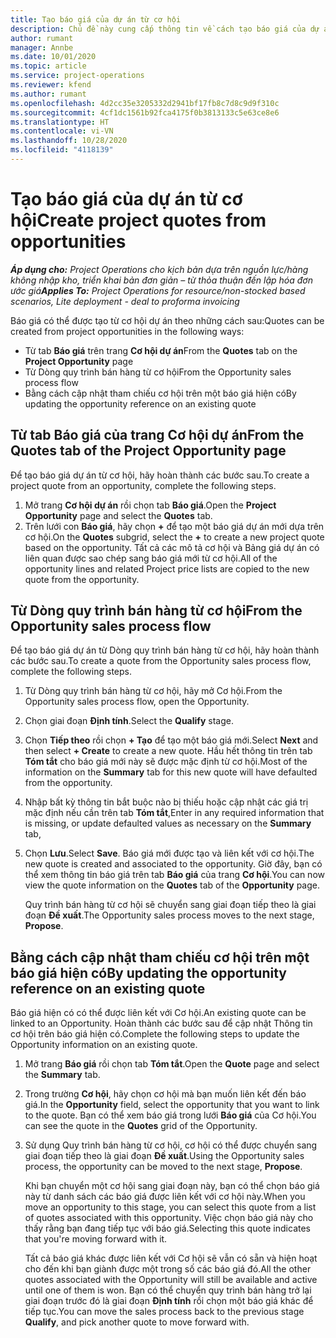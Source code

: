 ```yaml
---
title: Tạo báo giá của dự án từ cơ hội
description: Chủ đề này cung cấp thông tin về cách tạo báo giá của dự án từ cơ hội.
author: rumant
manager: Annbe
ms.date: 10/01/2020
ms.topic: article
ms.service: project-operations
ms.reviewer: kfend
ms.author: rumant
ms.openlocfilehash: 4d2cc35e3205332d2941bf17fb8c7d8c9d9f310c
ms.sourcegitcommit: 4cf1dc1561b92fca4175f0b3813133c5e63ce8e6
ms.translationtype: HT
ms.contentlocale: vi-VN
ms.lasthandoff: 10/28/2020
ms.locfileid: "4118139"
---
```

# <a name="create-project-quotes-from-opportunities"></a><span data-ttu-id="a0f7b-103">Tạo báo giá của dự án từ cơ hội</span><span class="sxs-lookup"><span data-stu-id="a0f7b-103">Create project quotes from opportunities</span></span>

<span data-ttu-id="a0f7b-104">_**Áp dụng cho:** Project Operations cho kịch bản dựa trên nguồn lực/hàng không nhập kho, triển khai bản đơn giản – từ thỏa thuận đến lập hóa đơn ước giá_</span><span class="sxs-lookup"><span data-stu-id="a0f7b-104">_**Applies To:** Project Operations for resource/non-stocked based scenarios, Lite deployment - deal to proforma invoicing_</span></span>

<span data-ttu-id="a0f7b-105">Báo giá có thể được tạo từ cơ hội dự án theo những cách sau:</span><span class="sxs-lookup"><span data-stu-id="a0f7b-105">Quotes can be created from project opportunities in the following ways:</span></span>

- <span data-ttu-id="a0f7b-106">Từ tab **Báo giá** trên trang **Cơ hội dự án**</span><span class="sxs-lookup"><span data-stu-id="a0f7b-106">From the **Quotes** tab on the **Project Opportunity** page</span></span>
- <span data-ttu-id="a0f7b-107">Từ Dòng quy trình bán hàng từ cơ hội</span><span class="sxs-lookup"><span data-stu-id="a0f7b-107">From the Opportunity sales process flow</span></span>
- <span data-ttu-id="a0f7b-108">Bằng cách cập nhật tham chiếu cơ hội trên một báo giá hiện có</span><span class="sxs-lookup"><span data-stu-id="a0f7b-108">By updating the opportunity reference on an existing quote</span></span>

## <a name="from-the-quotes-tab-of-the-project-opportunity-page"></a><span data-ttu-id="a0f7b-109">Từ tab Báo giá của trang Cơ hội dự án</span><span class="sxs-lookup"><span data-stu-id="a0f7b-109">From the Quotes tab of the Project Opportunity page</span></span>

<span data-ttu-id="a0f7b-110">Để tạo báo giá dự án từ cơ hội, hãy hoàn thành các bước sau.</span><span class="sxs-lookup"><span data-stu-id="a0f7b-110">To create a project quote from an opportunity, complete the following steps.</span></span>

1. <span data-ttu-id="a0f7b-111">Mở trang **Cơ hội dự án** rồi chọn tab **Báo giá**.</span><span class="sxs-lookup"><span data-stu-id="a0f7b-111">Open the **Project Opportunity** page and select the **Quotes** tab.</span></span> 
2. <span data-ttu-id="a0f7b-112">Trên lưới con **Báo giá**, hãy chọn **+** để tạo một báo giá dự án mới dựa trên cơ hội.</span><span class="sxs-lookup"><span data-stu-id="a0f7b-112">On the **Quotes** subgrid, select the **+** to create a new project quote based on the opportunity.</span></span> <span data-ttu-id="a0f7b-113">Tất cả các mô tả cơ hội và Bảng giá dự án có liên quan được sao chép sang báo giá mới từ cơ hội.</span><span class="sxs-lookup"><span data-stu-id="a0f7b-113">All of the opportunity lines and related Project price lists are copied to the new quote from the opportunity.</span></span>

## <a name="from-the-opportunity-sales-process-flow"></a><span data-ttu-id="a0f7b-114">Từ Dòng quy trình bán hàng từ cơ hội</span><span class="sxs-lookup"><span data-stu-id="a0f7b-114">From the Opportunity sales process flow</span></span>

<span data-ttu-id="a0f7b-115">Để tạo báo giá dự án từ Dòng quy trình bán hàng từ cơ hội, hãy hoàn thành các bước sau.</span><span class="sxs-lookup"><span data-stu-id="a0f7b-115">To create a quote from the Opportunity sales process flow, complete the following steps.</span></span>

1. <span data-ttu-id="a0f7b-116">Từ Dòng quy trình bán hàng từ cơ hội, hãy mở Cơ hội.</span><span class="sxs-lookup"><span data-stu-id="a0f7b-116">From the Opportunity sales process flow, open the Opportunity.</span></span>
2. <span data-ttu-id="a0f7b-117">Chọn giai đoạn **Định tính**.</span><span class="sxs-lookup"><span data-stu-id="a0f7b-117">Select the **Qualify** stage.</span></span> 
3. <span data-ttu-id="a0f7b-118">Chọn **Tiếp theo** rồi chọn **+ Tạo** để tạo một báo giá mới.</span><span class="sxs-lookup"><span data-stu-id="a0f7b-118">Select **Next** and then select **+ Create** to create a new quote.</span></span> <span data-ttu-id="a0f7b-119">Hầu hết thông tin trên tab **Tóm tắt** cho báo giá mới này sẽ được mặc định từ cơ hội.</span><span class="sxs-lookup"><span data-stu-id="a0f7b-119">Most of the information on the **Summary** tab for this new quote will have defaulted from the opportunity.</span></span> 
4. <span data-ttu-id="a0f7b-120">Nhập bất kỳ thông tin bắt buộc nào bị thiếu hoặc cập nhật các giá trị mặc định nếu cần trên tab **Tóm tắt**,</span><span class="sxs-lookup"><span data-stu-id="a0f7b-120">Enter in any required information that is missing, or update defaulted values as necessary on the **Summary** tab,</span></span>
5. <span data-ttu-id="a0f7b-121">Chọn **Lưu**.</span><span class="sxs-lookup"><span data-stu-id="a0f7b-121">Select **Save**.</span></span> <span data-ttu-id="a0f7b-122">Báo giá mới được tạo và liên kết với cơ hội.</span><span class="sxs-lookup"><span data-stu-id="a0f7b-122">The new quote is created and associated to the opportunity.</span></span> <span data-ttu-id="a0f7b-123">Giờ đây, bạn có thể xem thông tin báo giá trên tab **Báo giá** của trang **Cơ hội**.</span><span class="sxs-lookup"><span data-stu-id="a0f7b-123">You can now view the quote information on the **Quotes** tab of the **Opportunity** page.</span></span> 

   <span data-ttu-id="a0f7b-124">Quy trình bán hàng từ cơ hội sẽ chuyển sang giai đoạn tiếp theo là giai đoạn **Đề xuất**.</span><span class="sxs-lookup"><span data-stu-id="a0f7b-124">The Opportunity sales process moves to the next stage, **Propose**.</span></span>


## <a name="by-updating-the-opportunity-reference-on-an-existing-quote"></a><span data-ttu-id="a0f7b-125">Bằng cách cập nhật tham chiếu cơ hội trên một báo giá hiện có</span><span class="sxs-lookup"><span data-stu-id="a0f7b-125">By updating the opportunity reference on an existing quote</span></span>

<span data-ttu-id="a0f7b-126">Báo giá hiện có có thể được liên kết với Cơ hội.</span><span class="sxs-lookup"><span data-stu-id="a0f7b-126">An existing quote can be linked to an Opportunity.</span></span> <span data-ttu-id="a0f7b-127">Hoàn thành các bước sau để cập nhật Thông tin cơ hội trên báo giá hiện có.</span><span class="sxs-lookup"><span data-stu-id="a0f7b-127">Complete the following steps to update the Opportunity information on an existing quote.</span></span>

1. <span data-ttu-id="a0f7b-128">Mở trang **Báo giá** rồi chọn tab **Tóm tắt**.</span><span class="sxs-lookup"><span data-stu-id="a0f7b-128">Open the **Quote** page and select the **Summary** tab.</span></span>
2. <span data-ttu-id="a0f7b-129">Trong trường **Cơ hội**, hãy chọn cơ hội mà bạn muốn liên kết đến báo giá.</span><span class="sxs-lookup"><span data-stu-id="a0f7b-129">In the **Opportunity** field, select the opportunity that you want to link to the quote.</span></span> <span data-ttu-id="a0f7b-130">Bạn có thể xem báo giá trong lưới **Báo giá** của Cơ hội.</span><span class="sxs-lookup"><span data-stu-id="a0f7b-130">You can see the quote in the **Quotes** grid of the Opportunity.</span></span> 
3. <span data-ttu-id="a0f7b-131">Sử dụng Quy trình bán hàng từ cơ hội, cơ hội có thể được chuyển sang giai đoạn tiếp theo là giai đoạn **Đề xuất**.</span><span class="sxs-lookup"><span data-stu-id="a0f7b-131">Using the Opportunity sales process, the opportunity can be moved to the next stage, **Propose**.</span></span> 

   <span data-ttu-id="a0f7b-132">Khi bạn chuyển một cơ hội sang giai đoạn này, bạn có thể chọn báo giá này từ danh sách các báo giá được liên kết với cơ hội này.</span><span class="sxs-lookup"><span data-stu-id="a0f7b-132">When you move an opportunity to this stage, you can select this quote from a list of quotes associated with this opportunity.</span></span> <span data-ttu-id="a0f7b-133">Việc chọn báo giá này cho thấy rằng bạn đang tiếp tục với báo giá.</span><span class="sxs-lookup"><span data-stu-id="a0f7b-133">Selecting this quote indicates that you're moving forward with it.</span></span>

   <span data-ttu-id="a0f7b-134">Tất cả báo giá khác được liên kết với Cơ hội sẽ vẫn có sẵn và hiện hoạt cho đến khi bạn giành được một trong số các báo giá đó.</span><span class="sxs-lookup"><span data-stu-id="a0f7b-134">All the other quotes associated with the Opportunity will still be available and active until one of them is won.</span></span> <span data-ttu-id="a0f7b-135">Bạn có thể chuyển quy trình bán hàng trở lại giai đoạn trước đó là giai đoạn **Định tính** rồi chọn một báo giá khác để tiếp tục.</span><span class="sxs-lookup"><span data-stu-id="a0f7b-135">You can move the sales process back to the previous stage **Qualify**, and pick another quote to move forward with.</span></span>
